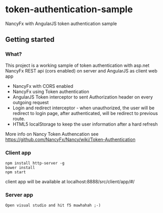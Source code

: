 # token-authentication-sample
NancyFx with AngularJS token authentication sample

## Getting started

### What?

This project is a working sample of token authentication with asp.net NancyFx REST api (cors enabled) on server and AngularJS as client web app

 - NancyFx with CORS enabled
 - NancyFx using Token authentication
 - AngularJS Token interceptor to sent Authorization header on every outgoing request
 - Login and redirect interceptor - when unauthorized, the user will be redirect to login page, after authenticated, will be redirect to previous route.
 - HTML5 localStorage to keep the user information after a hard refresh

More info on Nancy Token Authencation see https://github.com/NancyFx/Nancy/wiki/Token-Authentication
 
### Client app

```
npm install http-server -g
bower install 
npm start 
```

client app will be available at localhost:8888/src/client/app/#/

### Server app

```
Open visual studio and hit f5 muwhahah ;-)
```